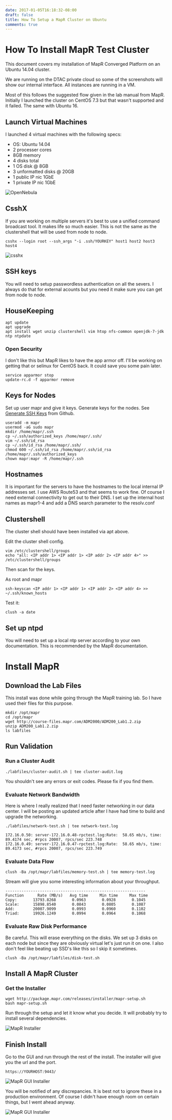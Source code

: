 ```yaml
---
date: 2017-01-05T16:18:32-08:00
draft: false
title: How To Setup a MapR Cluster on Ubuntu
comments: true
---
```


# How To Install MapR Test Cluster

This document covers my installation of MapR Converged Platform on an Ubuntu 14.04 cluster.

We are running on the DTAC private cloud so some of the screenshots will show our internal interface. All instances are running in a VM.

Most of this follows the suggested flow given in the lab manual from MapR. Initially I launched the cluster on CentOS 7.3 but that wasn't supported and it failed. The same with Ubuntu 16.

## Launch Virtual Machines

I launched 4 virtual machines with the following specs:

- OS: Ubuntu 14.04
- 2 processer cores
- 8GB memory
- 4 disks total
- 1 OS disk @ 8GB
- 3 unformatted disks @ 20GB
- 1 public IP nic  1GbE
- 1 private IP nic  1GbE

![OpenNebula](/images/mapr1.png)


## CsshX

If you are working on multiple servers it's best to use a unified command broadcast tool. It makes life so much easier. This is not the same as the clustershell that will be used from node to node.

    csshx --login root --ssh_args "-i .ssh/YOURKEY" host1 host2 host3 host4

![csshx](/images/mapr2.png)

## SSH keys

You will need to setup passwordless authentication on all the severs. I always do that for external acounts but you need it make sure you can get from node to node.

## HouseKeeping

    apt update
    apt upgrade
    apt install wget unzip clustershell vim htop nfs-common openjdk-7-jdk ntp ntpdate


### Open Security

I don't like this but MapR likes to have the app armor off. I'll be working on getting that or selinux for CentOS back. It could save you some pain later.

    service apparmor stop
    update-rc.d -f apparmor remove


## Keys for Nodes

Set up user mapr and give it keys. Generate keys for the nodes. See [Generate SSH Keys](https://help.github.com/articles/generating-a-new-ssh-key-and-adding-it-to-the-ssh-agent/) from Github.


    useradd -m mapr
    usermod -aG sudo mapr
    mkdir /home/mapr/.ssh
    cp ~/.ssh/authorized_keys /home/mapr/.ssh/
    vim ~/.ssh/id_rsa
    cp ~/.ssh/id_rsa /home/mapr/.ssh/
    chmod 600 ~/.ssh/id_rsa /home/mapr/.ssh/id_rsa /home/mapr/.ssh/authorized_keys
    chown mapr:mapr -R /home/mapr/.ssh

## Hostnames

It is important for the servers to have the hostnames to the local internal IP addresses set. I use AWS Route53 and that seems to work fine. Of course I need external connectivity to get out to their DNS. I set up the internal host names as mapr1-4 and add a DNS search parameter to the resolv.conf

## Clustershell

The cluster shell should have been installed via apt above.

Edit the cluster shell config.

    vim /etc/clustershell/groups
    echo "all: <IP addr 1> <IP addr 1> <IP addr 2> <IP addr 4>" >> /etc/clustershell/groups

Then scan for the keys.

As root and mapr

    ssh-keyscan <IP addr 1> <IP addr 1> <IP addr 2> <IP addr 4> >> ~/.ssh/known_hosts


Test it:

    clush -a date

## Set up ntpd

You will need to set up a local ntp server according to your own documentation. This is recommended by the MapR documentation.


# Install MapR

## Download the Lab Files

This install was done while going through the MapR training lab. So I have used their files for this purpose.

    mkdir /opt/mapr
    cd /opt/mapr
    wget http://course-files.mapr.com/ADM2000/ADM200_Lab1.2.zip
    unzip ADM200_Lab1.2.zip
    ls labfiles

## Run Validation


### Run a Cluster Audit

    ./labfiles/cluster-audit.sh | tee cluster-audit.log

You shouldn't see any errors or exit codes. Please fix if you find them.

### Evaluate Network Bandwidth

Here is where I really realized that I need faster networking in our data center. I will be posting an updated article after I have had time to build and upgrade the networking.

    ./labfiles/network-test.sh | tee network-test.log

    172.16.0.50: server-172.16.0.48-rpctest.log:Rate:  58.65 mb/s, time: 89.4174 sec, #rpcs 20007, rpcs/sec 223.748
    172.16.0.49: server-172.16.0.47-rpctest.log:Rate:  58.65 mb/s, time: 89.4173 sec, #rpcs 20007, rpcs/sec 223.749

### Evaluate Data Flow

    clush -Ba /opt/mapr/labfiles/memory-test.sh | tee memory-test.log

Stream will give you some interesting information about your throughput.

    -------------------------------------------------------------
    Function      Rate (MB/s)   Avg time     Min time     Max time
    Copy:       13793.8268       0.0963       0.0928       0.1045
    Scale:      15898.8540       0.0843       0.0805       0.1087
    Add:        20007.9099       0.0993       0.0960       0.1102
    Triad:      19926.1249       0.0994       0.0964       0.1068

### Evaluate Raw Disk Performance

Be careful. This will erase everything on the disks. We set up 3 disks on each node but since they are obviously virtual let's just run it on one. I also don't feel like beating up SSD's like this so I skip it sometimes.

    clush -Ba /opt/mapr/labfiles/disk-test.sh

## Install A MapR Cluster

### Get the Installer

    wget http://package.mapr.com/releases/installer/mapr-setup.sh
    bash mapr-setup.sh

Run through the setup and let it know what you decide. It will probably try to install several dependencies.

![MapR Installer](/images/mapr3.png)

## Finish Install

Go to the GUI and run through the rest of the install. The installer will give you the url and the port.

    https://YOURHOST:9443/

![MapR GUI Installer](/images/mapr4.png)

You will be notified of any discrepancies. It is best not to ignore these in a production environment. Of course I didn't have enough room on certain things, but I went ahead anyway.

![MapR GUI Installer](/images/mapr5.png)
